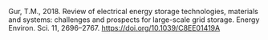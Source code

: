 Gur, T.M., 2018. Review of electrical energy storage technologies, materials and systems: challenges and prospects for large-scale grid storage. Energy Environ. Sci. 11, 2696–2767. https://doi.org/10.1039/C8EE01419A
